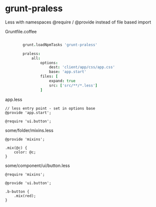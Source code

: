 grunt-praless
=============

Less with namespaces @require / @provide instead of file based import

Gruntfile.coffee
```coffeescript

		grunt.loadNpmTasks 'grunt-praless'

		praless:
			all:
				options:
					dest: 'client/app/css/app.css'
					base: 'app.start'
				files: [
					expand: true
					src: ['src/**/*.less']
				]

```



app.less
```less
// less entry point - set in options base
@provide 'app.start';

@require 'ui.button';
```


some/folder/mixins.less
```less
@provide 'mixins';

.mix(@c) {
	color: @c;
}
```

some/component/ui/button.less
```less
@require 'mixins';

@provide 'ui.button';

.b-button {
	.mix(red);
}

